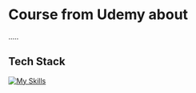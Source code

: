 <!--- # "Can be a image or a gift from the project pages" -->

<!-- <p align="center">
  <img src="../.github/example.png" alt="Project Name">
</p> -->

# Course from Udemy about 

.....

## Tech Stack

<!--- # "Verify icons availability here https://github.com/tandpfun/skill-icons" -->

[![My Skills](https://skillicons.dev/icons?i=python,java,c,cpp,cs)](https://skillicons.dev)

